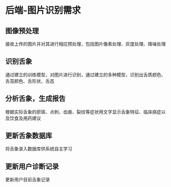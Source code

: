 # 后端-图片识别需求
## 图像预处理
接收上传的图片并对其进行相应预处理，包括图片像素处理、灰度处理、降噪处理
## 识别舌象
通过建立的训练模型，对图片进行识别，通过建立的多种模型，识别出舌质颜色、舌苔颜色、舌形状、舌态
## 分析舌象，生成报告
根据实际舌象的瘀斑、点刺、齿痕、裂纹等症状用文字显示舌象特征、临床病症以及饮食及用药建议
## 更新舌象数据库
将舌象录入数据库供系统自主学习
## 更新用户诊断记录
更新用户目前舌象记录